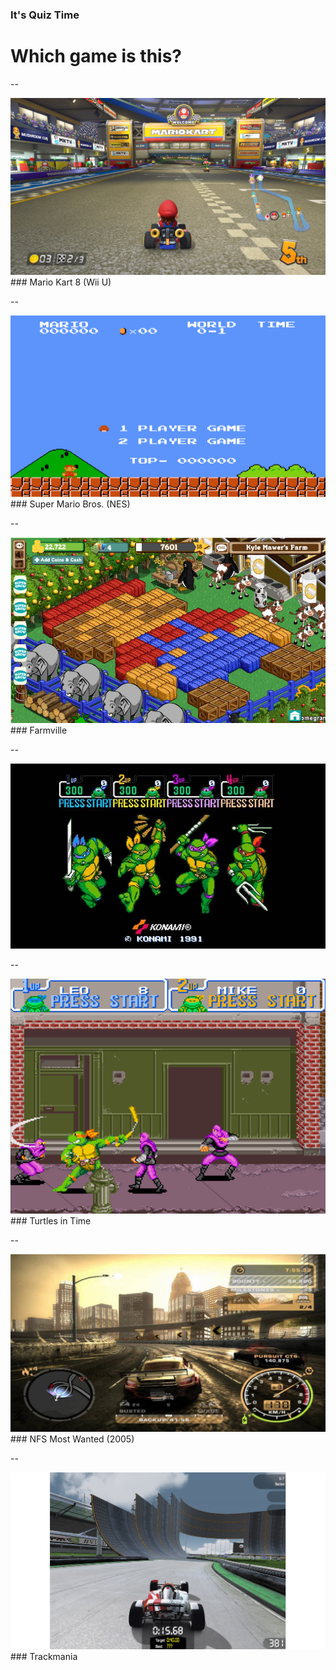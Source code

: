### It's Quiz Time

# Which game is this?

--

<img src="images/quiz/MK8-Map.jpg">
### Mario Kart 8 (Wii U) <!-- .element: class="fragment dark-shadow" -->

--

<img src="images/quiz/Super_Mario_Bros.png">
### Super Mario Bros. (NES) <!-- .element: class="fragment dark-shadow" -->

--

<img src="images/quiz/4262900832_a06f0177b2_o.jpg">
### Farmville <!-- .element: class="fragment dark-shadow" -->

--

<img src="images/quiz/TMNT-Turtles-in-Time.jpg">

--

<img src="images/quiz/teenage-mutant-ninja-turtles-4-turtles-in-time-04.png">
### Turtles in Time <!-- .element: class="fragment dark-shadow" -->

--

<img src="images/quiz/nfs-most-wanted-2005.jpg">
### NFS Most Wanted (2005) <!-- .element: class="fragment dark-shadow" -->

--

<img src="images/quiz/trackmania.png">
### Trackmania <!-- .element: class="fragment dark-shadow" -->
